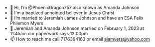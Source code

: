 - 👋 Hi, I’m @PhoenixDragon757 also known as Amanda Johnson
- 👀 I'm a baptized annointed believer in Jesus Christ
- 🌱 I’m married to Jeremiah James Johnson and have an ESA Felix Philemon Myers
- 💞️ Jeremiah and Amanda Johnson married on February 1, 2023 at 11:45am our paperwork says 12:00pm
- 📫 How to reach me call 7176394163 or email alamyers@yahoo.com

<!---
PhoenixDragon757/PhoenixDragon757 is a ✨ special ✨ repository because its `README.md` (this file) appears on your GitHub profile.
You can click the Preview link to take a look at your changes.
--->
